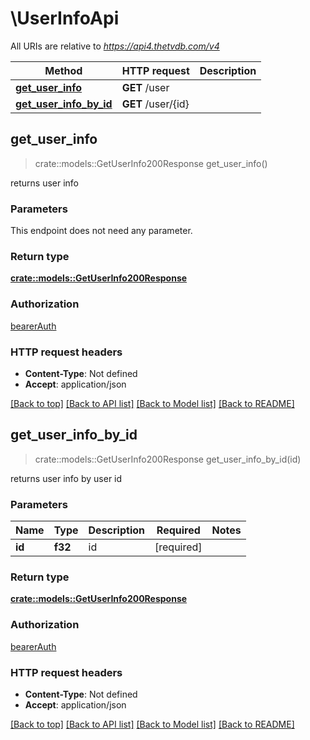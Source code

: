 # \UserInfoApi

All URIs are relative to *https://api4.thetvdb.com/v4*

Method | HTTP request | Description
------------- | ------------- | -------------
[**get_user_info**](UserInfoApi.md#get_user_info) | **GET** /user | 
[**get_user_info_by_id**](UserInfoApi.md#get_user_info_by_id) | **GET** /user/{id} | 



## get_user_info

> crate::models::GetUserInfo200Response get_user_info()


returns user info

### Parameters

This endpoint does not need any parameter.

### Return type

[**crate::models::GetUserInfo200Response**](getUserInfo_200_response.md)

### Authorization

[bearerAuth](../README.md#bearerAuth)

### HTTP request headers

- **Content-Type**: Not defined
- **Accept**: application/json

[[Back to top]](#) [[Back to API list]](../README.md#documentation-for-api-endpoints) [[Back to Model list]](../README.md#documentation-for-models) [[Back to README]](../README.md)


## get_user_info_by_id

> crate::models::GetUserInfo200Response get_user_info_by_id(id)


returns user info by user id

### Parameters


Name | Type | Description  | Required | Notes
------------- | ------------- | ------------- | ------------- | -------------
**id** | **f32** | id | [required] |

### Return type

[**crate::models::GetUserInfo200Response**](getUserInfo_200_response.md)

### Authorization

[bearerAuth](../README.md#bearerAuth)

### HTTP request headers

- **Content-Type**: Not defined
- **Accept**: application/json

[[Back to top]](#) [[Back to API list]](../README.md#documentation-for-api-endpoints) [[Back to Model list]](../README.md#documentation-for-models) [[Back to README]](../README.md)

